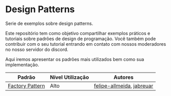 # Design Patterns
Serie de exemplos sobre design patterns. 

Este repositório tem como objetivo compartilhar exemplos práticos e tutoriais sobre padrões de design de programação. Você também pode contribuir com o seu tutorial entrando em contato com nossos moderadores no nosso servidor do discord.

Aqui iremos apresentar os padrões mais utilizados bem como sua implementação.

Padrão | Nível Utilização | Autores
------- | ------- | -------
[Factory Pattern](https://github.com/Pampa-Devs/design-patterns-factory) | Alto | [felipe-allmeida](https://github.com/felipe-allmeida), [jabreuar](https://github.com/jabreuar)
